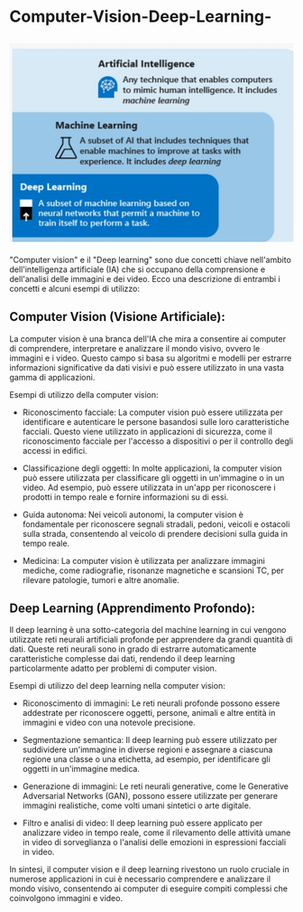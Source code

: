 # Computer-Vision-Deep-Learning-
![Campi di Studio](/1.jpg)
----
"Computer vision" e il "Deep learning" sono due concetti chiave nell'ambito dell'intelligenza artificiale (IA) che si occupano della comprensione e dell'analisi delle immagini e dei video. Ecco una descrizione di entrambi i concetti e alcuni esempi di utilizzo:

## Computer Vision (Visione Artificiale):
La computer vision è una branca dell'IA che mira a consentire ai computer di comprendere, interpretare e analizzare il mondo visivo, ovvero le immagini e i video. Questo campo si basa su algoritmi e modelli per estrarre informazioni significative da dati visivi e può essere utilizzato in una vasta gamma di applicazioni.

Esempi di utilizzo della computer vision:

- Riconoscimento facciale: La computer vision può essere utilizzata per identificare e autenticare le persone basandosi sulle loro caratteristiche facciali. Questo viene utilizzato in applicazioni di sicurezza, come il riconoscimento facciale per l'accesso a dispositivi o per il controllo degli accessi in edifici.

- Classificazione degli oggetti: In molte applicazioni, la computer vision può essere utilizzata per classificare gli oggetti in un'immagine o in un video. Ad esempio, può essere utilizzata in un'app per riconoscere i prodotti in tempo reale e fornire informazioni su di essi.

- Guida autonoma: Nei veicoli autonomi, la computer vision è fondamentale per riconoscere segnali stradali, pedoni, veicoli e ostacoli sulla strada, consentendo al veicolo di prendere decisioni sulla guida in tempo reale.

- Medicina: La computer vision è utilizzata per analizzare immagini mediche, come radiografie, risonanze magnetiche e scansioni TC, per rilevare patologie, tumori e altre anomalie.

## Deep Learning (Apprendimento Profondo):
Il deep learning è una sotto-categoria del machine learning in cui vengono utilizzate reti neurali artificiali profonde per apprendere da grandi quantità di dati. Queste reti neurali sono in grado di estrarre automaticamente caratteristiche complesse dai dati, rendendo il deep learning particolarmente adatto per problemi di computer vision.

Esempi di utilizzo del deep learning nella computer vision:

- Riconoscimento di immagini: Le reti neurali profonde possono essere addestrate per riconoscere oggetti, persone, animali e altre entità in immagini e video con una notevole precisione.

- Segmentazione semantica: Il deep learning può essere utilizzato per suddividere un'immagine in diverse regioni e assegnare a ciascuna regione una classe o una etichetta, ad esempio, per identificare gli oggetti in un'immagine medica.

- Generazione di immagini: Le reti neurali generative, come le Generative Adversarial Networks (GAN), possono essere utilizzate per generare immagini realistiche, come volti umani sintetici o arte digitale.

- Filtro e analisi di video: Il deep learning può essere applicato per analizzare video in tempo reale, come il rilevamento delle attività umane in video di sorveglianza o l'analisi delle emozioni in espressioni facciali in video.

In sintesi, il computer vision e il deep learning rivestono un ruolo cruciale in numerose applicazioni in cui è necessario comprendere e analizzare il mondo visivo, consentendo ai computer di eseguire compiti complessi che coinvolgono immagini e video.
